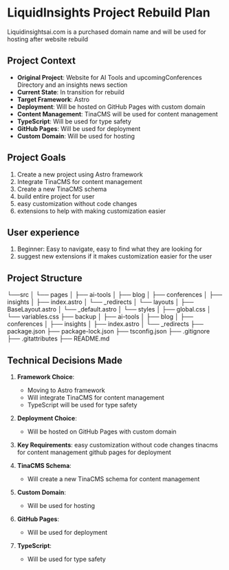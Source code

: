# LiquidInsights Project Rebuild Plan
Liquidinsightsai.com is a purchased domain name and will be used for hosting after website rebuild

## Project Context
- **Original Project**: Website for AI Tools and upcomingConferences Directory and an insights news section
- **Current State**: In transition for rebuild
- **Target Framework**: Astro
- **Deployment**: Will be hosted on GitHub Pages with custom domain
- **Content Management**: TinaCMS will be used for content management
- **TypeScript**: Will be used for type safety
- **GitHub Pages**: Will be used for deployment
- **Custom Domain**: Will be used for hosting

## Project Goals
1. Create a new project using Astro framework
2. Integrate TinaCMS for content management
3. Create a new TinaCMS schema
4. build entire project for user
5. easy customization without code changes
6. extensions to help with making customization easier

## User experience
1. Beginner: Easy to navigate, easy to find what they are looking for
2. suggest new extensions if it makes customization easier for the user

## Project Structure
└──src
│   └── pages
│       ├── ai-tools
│       ├── blog
│       ├── conferences
│       ├── insights
│       ├── index.astro
│       └── _redirects
│   └── layouts
│       ├── BaseLayout.astro
│       └── _default.astro
│   └── styles
│       ├── global.css
│       └── variables.css
├── backup
│   ├── ai-tools
│   ├── blog
│   ├── conferences
│   ├── insights
│   ├── index.astro
│   └── _redirects
├── package.json
├── package-lock.json
├── tsconfig.json
├── .gitignore
├── .gitattributes
├── README.md

## Technical Decisions Made
1. **Framework Choice**: 
   - Moving to Astro framework
   - Will integrate TinaCMS for content management
   - TypeScript will be used for type safety

2. **Deployment Choice**: 
   - Will be hosted on GitHub Pages with custom domain
   
2. **Key Requirements**:
  easy customization without code changes
  tinacms for content management
  github pages for deployment

3. **TinaCMS Schema**: 
   - Will create a new TinaCMS schema for content management

4. **Custom Domain**: 
   - Will be used for hosting

5. **GitHub Pages**: 
   - Will be used for deployment

6. **TypeScript**: 
   - Will be used for type safety
